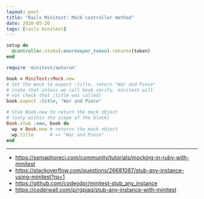 ```yaml
---
layout: post
title: "Rails Minitest: Mock controller method"
date: 2020-05-26
tags: [rails minitest]
---
```


```ruby
setup do
  @controller.stubs(:doorkeeper_token).returns(token)
end
```

```ruby
require 'minitest/autorun'

book = MiniTest::Mock.new
# Set the mock to expect :title, return "War and Piece"
# (note that unless we call book.verify, minitest will
# not check that :title was called)
book.expect :title, "War and Piece"

# Stub Book.new to return the mock object
# (only within the scope of the block)
Book.stub :new, book do
  wp = Book.new # returns the mock object
  wp.title      # => "War and Piece"
end
```

---

* https://semaphoreci.com/community/tutorials/mocking-in-ruby-with-minitest
* https://stackoverflow.com/questions/26681087/stub-any-instance-using-minitest?rq=1
* https://github.com/codeodor/minitest-stub_any_instance
* https://coderwall.com/p/rgpiaq/stub-any-instance-with-minitest